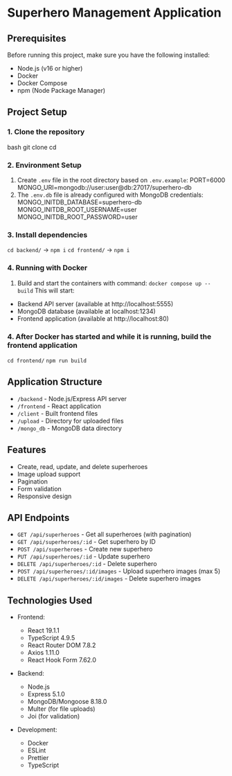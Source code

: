 # Superhero Management Application

## Prerequisites

Before running this project, make sure you have the following installed:

- Node.js (v16 or higher)
- Docker
- Docker Compose
- npm (Node Package Manager)

## Project Setup

### 1. Clone the repository

bash git clone <repository-url> cd <project-directory>

### 2. Environment Setup

1. Create `.env` file in the root directory based on `.env.example`:
   PORT=6000 MONGO_URI=mongodb://user:user@db:27017/superhero-db
2. The `.env.db` file is already configured with MongoDB credentials: 
MONGO_INITDB_DATABASE=superhero-db
MONGO_INITDB_ROOT_USERNAME=user
MONGO_INITDB_ROOT_PASSWORD=user

### 3. Install dependencies

`cd backend/`   ->   `npm i`
`cd frontend/`  ->   `npm i`

### 4. Running with Docker

1. Build and start the containers with command:
   `docker compose up --build`
   This will start:

- Backend API server (available at http://localhost:5555)
- MongoDB database (available at localhost:1234)
- Frontend application (available at http://localhost:80)

### 4. After Docker has started and while it is running, build the frontend application

`cd frontend/`
`npm run build`

## Application Structure

- `/backend` - Node.js/Express API server
- `/frontend` - React application
- `/client` - Built frontend files
- `/upload` - Directory for uploaded files
- `/mongo_db` - MongoDB data directory

## Features

- Create, read, update, and delete superheroes
- Image upload support
- Pagination
- Form validation
- Responsive design

## API Endpoints

- `GET /api/superheroes` - Get all superheroes (with pagination)
- `GET /api/superheroes/:id` - Get superhero by ID
- `POST /api/superheroes` - Create new superhero
- `PUT /api/superheroes/:id` - Update superhero
- `DELETE /api/superheroes/:id` - Delete superhero
- `POST /api/superheroes/:id/images` - Upload superhero images (max 5)
- `DELETE /api/superheroes/:id/images` - Delete superhero images

## Technologies Used

- Frontend:
    - React 19.1.1
    - TypeScript 4.9.5
    - React Router DOM 7.8.2
    - Axios 1.11.0
    - React Hook Form 7.62.0

- Backend:
    - Node.js
    - Express 5.1.0
    - MongoDB/Mongoose 8.18.0
    - Multer (for file uploads)
    - Joi (for validation)

- Development:
    - Docker
    - ESLint
    - Prettier
    - TypeScript